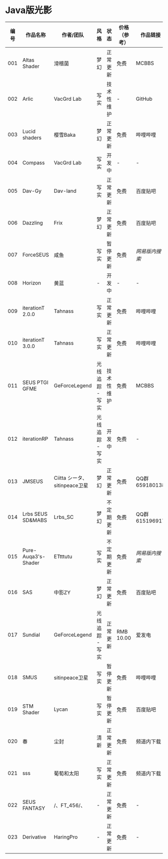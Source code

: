 # Java版光影

| 编号  | 作品名称                | 作者/团队                   | 风格        | 状态    | 价格（参考）    | 作品链接         | 使用指南                 |
|-----|---------------------|-------------------------|-----------|-------|-----------|--------------|----------------------|
| 001 | Altas Shader        | 滑稽菌                     | 梦幻        | 正常更新  | 免费        | MCBBS        | -                    |
| 002 | Arlic               | VacGrd Lab              | 写实        | 技术性维护 | -         | GitHub       | -                    |
| 003 |  Lucid shaders      | 樱雪Baka                  | 梦幻        | 正常更新  | 免费        | 哔哩哔哩         | -                    |
| 004 | Compass             | VacGrd Lab              | 写实        | 开发中   | -         | -            | -                    |
| 005 | Dav-Gy              | Dav-land                | 写实        | 正常更新  | 免费        | 百度贴吧         | -                    |
| 006 | Dazzling            | Frix                    | 梦幻        | 正常更新  | 免费        | 百度贴吧         | -                    |
| 007 | ForceSEUS           | 咸鱼                      | 写实        | 暂停更新  | 免费        | *网易版内搜索*     | -                    |
| 008 | Horizon             | 黄蓝                      | -         | 开发中   | -         | -            | -                    |
| 009 | iterationT 2.0.0    | Tahnass                 | 写实        | 正常更新  | 免费        | 哔哩哔哩         | iterationT 2.0.0使用手册 |
| 010 | iterationT 3.0.0    | Tahnass                 | 写实        | 正常更新  | 免费        | 哔哩哔哩         | iterationT 3.0.0使用手册 |
| 011 | SEUS PTGI GFME      | GeForceLegend           | 光线追踪 - 写实 | 技术性维护 | 免费        | MCBBS        | -                    |
| 012 | iterationRP         | Tahnass                 | 光线追踪 - 写实 | 开发中   | 免费        | -            | -                    |
| 013 | JMSEUS              | Ciitta シータ、sitinpeace卫星 | 梦幻        | 正常更新  | 免费        | QQ群659180138 | -                    |
| 014 | Lrbs SEUS SD&MABS   | Lrbs_SC                 | 梦幻        | 不定期更新 | 免费        | QQ群615196917 | 见光影文件内               |
| 015 | Pure-Auqa3's-Shader | ETtttutu                | 写实        | 不定期更新 | 免费        | *网易版内搜索*     | -                    |
| 016 | SAS                 | 中影ZY                    | 梦幻        | 正常更新  | 免费        | 百度贴吧         | -                    |
| 017 | Sundial             | GeForceLegend           | 光线追踪 - 写实 | 正常更新  | RMB 10.00 | 爱发电          | -                    |
| 018 | SMUS                | sitinpeace卫星            | 写实        | 暂停更新  | 免费        | 哔哩哔哩         | -                    |
| 019 | STM Shader          | Lycan                   | 写实        | 暂停更新  | 免费        | 百度贴吧         | -                    |
| 020 | 春                   | 尘封                      | 清新        | 正常更新  | 免费        | 频道内下载        | -                    |
| 021 |  sss                |  葡萄和太阳                  |  写实       | 正常更新  | 免费        | 频道内下载        | -                    |
| 022 | SEUS FANTASY        | /、FT_456/、              |  -        | 正常更新  | 免费        | -            | -                    |
| 023 | Derivative          | HaringPro               |  -        | 正常更新  | 免费        | -            | -                    |
